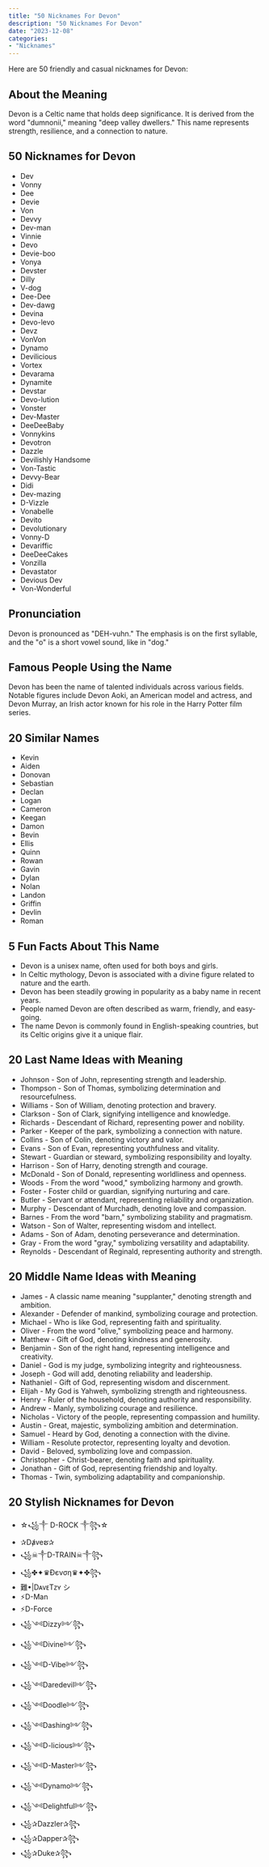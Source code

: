 ```yaml
---
title: "50 Nicknames For Devon"
description: "50 Nicknames For Devon"
date: "2023-12-08"
categories:
- "Nicknames"
---
```


Here are 50 friendly and casual nicknames for Devon:

About the Meaning
-----------------

Devon is a Celtic name that holds deep significance. It is derived from the word "dumnonii," meaning "deep valley dwellers." This name represents strength, resilience, and a connection to nature.

50 Nicknames for Devon
----------------------

- Dev
- Vonny
- Dee
- Devie
- Von
- Devvy
- Dev-man
- Vinnie
- Devo
- Devie-boo
- Vonya
- Devster
- Dilly
- V-dog
- Dee-Dee
- Dev-dawg
- Devina
- Devo-levo
- Devz
- VonVon
- Dynamo
- Devilicious
- Vortex
- Devarama
- Dynamite
- Devstar
- Devo-lution
- Vonster
- Dev-Master
- DeeDeeBaby
- Vonnykins
- Devotron
- Dazzle
- Devilishly Handsome
- Von-Tastic
- Devvy-Bear
- Didi
- Dev-mazing
- D-Vizzle
- Vonabelle
- Devito
- Devolutionary
- Vonny-D
- Devariffic
- DeeDeeCakes
- Vonzilla
- Devastator
- Devious Dev
- Von-Wonderful

Pronunciation
-------------

Devon is pronounced as "DEH-vuhn." The emphasis is on the first syllable, and the "o" is a short vowel sound, like in "dog."

Famous People Using the Name
----------------------------

Devon has been the name of talented individuals across various fields. Notable figures include Devon Aoki, an American model and actress, and Devon Murray, an Irish actor known for his role in the Harry Potter film series.

20 Similar Names
----------------

- Kevin
- Aiden
- Donovan
- Sebastian
- Declan
- Logan
- Cameron
- Keegan
- Damon
- Bevin
- Ellis
- Quinn
- Rowan
- Gavin
- Dylan
- Nolan
- Landon
- Griffin
- Devlin
- Roman

5 Fun Facts About This Name
---------------------------

- Devon is a unisex name, often used for both boys and girls.
- In Celtic mythology, Devon is associated with a divine figure related to nature and the earth.
- Devon has been steadily growing in popularity as a baby name in recent years.
- People named Devon are often described as warm, friendly, and easy-going.
- The name Devon is commonly found in English-speaking countries, but its Celtic origins give it a unique flair.

20 Last Name Ideas with Meaning
-------------------------------

- Johnson - Son of John, representing strength and leadership.
- Thompson - Son of Thomas, symbolizing determination and resourcefulness.
- Williams - Son of William, denoting protection and bravery.
- Clarkson - Son of Clark, signifying intelligence and knowledge.
- Richards - Descendant of Richard, representing power and nobility.
- Parker - Keeper of the park, symbolizing a connection with nature.
- Collins - Son of Colin, denoting victory and valor.
- Evans - Son of Evan, representing youthfulness and vitality.
- Stewart - Guardian or steward, symbolizing responsibility and loyalty.
- Harrison - Son of Harry, denoting strength and courage.
- McDonald - Son of Donald, representing worldliness and openness.
- Woods - From the word "wood," symbolizing harmony and growth.
- Foster - Foster child or guardian, signifying nurturing and care.
- Butler - Servant or attendant, representing reliability and organization.
- Murphy - Descendant of Murchadh, denoting love and compassion.
- Barnes - From the word "barn," symbolizing stability and pragmatism.
- Watson - Son of Walter, representing wisdom and intellect.
- Adams - Son of Adam, denoting perseverance and determination.
- Gray - From the word "gray," symbolizing versatility and adaptability.
- Reynolds - Descendant of Reginald, representing authority and strength.

20 Middle Name Ideas with Meaning
---------------------------------

- James - A classic name meaning "supplanter," denoting strength and ambition.
- Alexander - Defender of mankind, symbolizing courage and protection.
- Michael - Who is like God, representing faith and spirituality.
- Oliver - From the word "olive," symbolizing peace and harmony.
- Matthew - Gift of God, denoting kindness and generosity.
- Benjamin - Son of the right hand, representing intelligence and creativity.
- Daniel - God is my judge, symbolizing integrity and righteousness.
- Joseph - God will add, denoting reliability and leadership.
- Nathaniel - Gift of God, representing wisdom and discernment.
- Elijah - My God is Yahweh, symbolizing strength and righteousness.
- Henry - Ruler of the household, denoting authority and responsibility.
- Andrew - Manly, symbolizing courage and resilience.
- Nicholas - Victory of the people, representing compassion and humility.
- Austin - Great, majestic, symbolizing ambition and determination.
- Samuel - Heard by God, denoting a connection with the divine.
- William - Resolute protector, representing loyalty and devotion.
- David - Beloved, symbolizing love and compassion.
- Christopher - Christ-bearer, denoting faith and spirituality.
- Jonathan - Gift of God, representing friendship and loyalty.
- Thomas - Twin, symbolizing adaptability and companionship.

20 Stylish Nicknames for Devon
------------------------------

- ☆꧁༒ D-ROCK ༒꧂☆
- ✰Dⱥveຮ✰
- ꧁☠︎༒D-TRAIN☠︎༒꧂
- ꧁✤✦♛Ðєνση♛✦✤꧂
- 難•|DᴀᴠᴇTᴢʏ シ︎
- ⚡️D-Man
- ⚡️D-Force
- ꧁༺Dizzy༻꧂
- ꧁༺Divine༻꧂
- ꧁༺D-Vibe༻꧂
- ꧁༺Daredevil༻꧂
- ꧁༺Doodle༻꧂
- ꧁༺Dashing༻꧂
- ꧁༺D-licious༻꧂
- ꧁༺D-Master༻꧂
- ꧁༺Dynamo༻꧂
- ꧁༺Delightful༻꧂
- ꧁✰Dazzler✰꧂
- ꧁✰Dapper✰꧂
- ꧁✰Duke✰꧂
